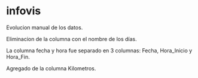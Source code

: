 # infovis

Evolucion manual de los datos.

Eliminacion de la columna con el nombre de los días.

La columna fecha y hora fue separado en 3 columnas: Fecha, Hora_Inicio y Hora_Fin.

Agregado de la columna Kilometros.
